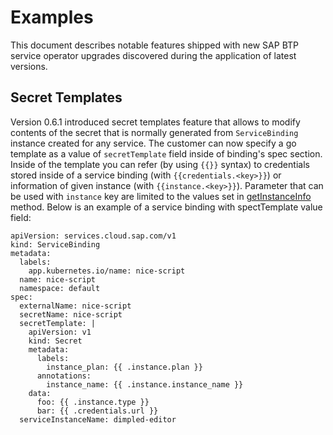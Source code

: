 # Examples

This document describes notable features shipped with new SAP BTP service operator upgrades discovered during the application of latest versions.

## Secret Templates

Version 0.6.1 introduced secret templates feature that allows to modify contents of the secret that is normally generated from `ServiceBinding` instance created for any service. The customer can now specify a go template as a value of `secretTemplate` field inside of binding's spec section. Inside of the template you can refer (by using `{{}}` syntax) to credentials stored inside of a service binding (with `{{credentials.<key>}}`) or information of given instance (with `{{instance.<key>}}`). Parameter that can be used with `instance` key are limited to the values set in [getInstanceInfo](https://github.com/SAP/sap-btp-service-operator/blob/8c0a3d7d7ca54e44143c0e0b7d1e1ef206b362ab/controllers/servicebinding_controller.go#L819) method. Below is an example of a service binding with spectTemplate value field:

```
apiVersion: services.cloud.sap.com/v1
kind: ServiceBinding
metadata:
  labels:
    app.kubernetes.io/name: nice-script
  name: nice-script
  namespace: default
spec:
  externalName: nice-script
  secretName: nice-script
  secretTemplate: |
    apiVersion: v1
    kind: Secret
    metadata:
      labels:
        instance_plan: {{ .instance.plan }}
      annotations:
        instance_name: {{ .instance.instance_name }}
    data:
      foo: {{ .instance.type }}
      bar: {{ .credentials.url }}
  serviceInstanceName: dimpled-editor
```
